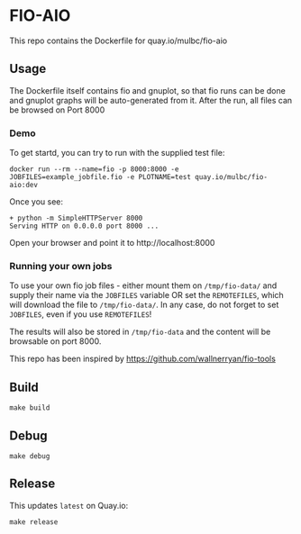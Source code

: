 # FIO-AIO

This repo contains the Dockerfile for quay.io/mulbc/fio-aio

## Usage

The Dockerfile itself contains fio and gnuplot, so that fio runs can be done and gnuplot graphs will be auto-generated from it.
After the run, all files can be browsed on Port 8000

### Demo

To get startd, you can try to run with the supplied test file:

`docker run --rm --name=fio -p 8000:8000 -e JOBFILES=example_jobfile.fio -e PLOTNAME=test quay.io/mulbc/fio-aio:dev`

Once you see:

```shell
+ python -m SimpleHTTPServer 8000
Serving HTTP on 0.0.0.0 port 8000 ...
```

Open your browser and point it to http://localhost:8000

### Running your own jobs

To use your own fio job files - either mount them on `/tmp/fio-data/` and supply their name via the `JOBFILES` variable OR set the `REMOTEFILES`, which will download the file to `/tmp/fio-data/`.
In any case, do not forget to set `JOBFILES`, even if you use `REMOTEFILES`!

The results will also be stored in `/tmp/fio-data` and the content will be browsable on port 8000.

This repo has been inspired by https://github.com/wallnerryan/fio-tools

## Build

`make build`

## Debug

`make debug`

## Release

This updates `latest` on Quay.io:

`make release`